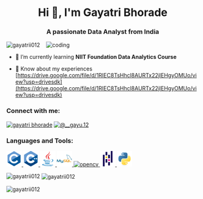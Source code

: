 <h1 align="center">Hi 👋, I'm Gayatri Bhorade</h1>
<h3 align="center">A passionate Data Analyst from India</h3>
<img align="right" alt="coding" width="400" src="https://png.pngtree.com/png-vector/20220726/ourmid/pngtree-the-girl-is-working-on-a-laptop-png-image_6084194.png">

<p align="left"> <img src="https://komarev.com/ghpvc/?username=gayatrii012&label=Profile%20views&color=0e75b6&style=flat" alt="gayatrii012" /> </p>

- 🌱 I’m currently learning **NIIT Foundation Data Analytics Course**


- 📄 Know about my experiences [https://drive.google.com/file/d/1RIEC8TsHhcl8AURTx22jlEHgyOMUo/view?usp=drivesdk](https://drive.google.com/file/d/1RIEC8TsHhcl8AURTx22jlEHgyOMUo/view?usp=drivesdk)

<h3 align="left">Connect with me:</h3>
<p align="left">
<a href="https://linkedin.com/in/gayatri bhorade" target="blank"><img align="center" src="https://raw.githubusercontent.com/rahuldkjain/github-profile-readme-generator/master/src/images/icons/Social/linked-in-alt.svg" alt="gayatri bhorade" height="30" width="40" /></a>
<a href="https://instagram.com/@__gayu.12" target="blank"><img align="center" src="https://raw.githubusercontent.com/rahuldkjain/github-profile-readme-generator/master/src/images/icons/Social/instagram.svg" alt="@__gayu.12" height="30" width="40" /></a>
</p>

<h3 align="left">Languages and Tools:</h3>
<p align="left"> <a href="https://www.cprogramming.com/" target="_blank" rel="noreferrer"> <img src="https://raw.githubusercontent.com/devicons/devicon/master/icons/c/c-original.svg" alt="c" width="40" height="40"/> </a> <a href="https://www.w3schools.com/cpp/" target="_blank" rel="noreferrer"> <img src="https://raw.githubusercontent.com/devicons/devicon/master/icons/cplusplus/cplusplus-original.svg" alt="cplusplus" width="40" height="40"/> </a> <a href="https://www.java.com" target="_blank" rel="noreferrer"> <img src="https://raw.githubusercontent.com/devicons/devicon/master/icons/java/java-original.svg" alt="java" width="40" height="40"/> </a> <a href="https://www.mysql.com/" target="_blank" rel="noreferrer"> <img src="https://raw.githubusercontent.com/devicons/devicon/master/icons/mysql/mysql-original-wordmark.svg" alt="mysql" width="40" height="40"/> </a> <a href="https://opencv.org/" target="_blank" rel="noreferrer"> <img src="https://www.vectorlogo.zone/logos/opencv/opencv-icon.svg" alt="opencv" width="40" height="40"/> </a> <a href="https://pandas.pydata.org/" target="_blank" rel="noreferrer"> <img src="https://raw.githubusercontent.com/devicons/devicon/2ae2a900d2f041da66e950e4d48052658d850630/icons/pandas/pandas-original.svg" alt="pandas" width="40" height="40"/> </a> <a href="https://www.python.org" target="_blank" rel="noreferrer"> <img src="https://raw.githubusercontent.com/devicons/devicon/master/icons/python/python-original.svg" alt="python" width="40" height="40"/> </a> </p>

<p><img align="left" src="https://github-readme-stats.vercel.app/api/top-langs?username=gayatrii012&show_icons=true&locale=en&layout=compact" alt="gayatrii012" /></p>

<p>&nbsp;<img align="center" src="https://github-readme-stats.vercel.app/api?username=gayatrii012&show_icons=true&locale=en" alt="gayatrii012" /></p>

<p><img align="center" src="https://github-readme-streak-stats.herokuapp.com/?user=gayatrii012&" alt="gayatrii012" /></p>
